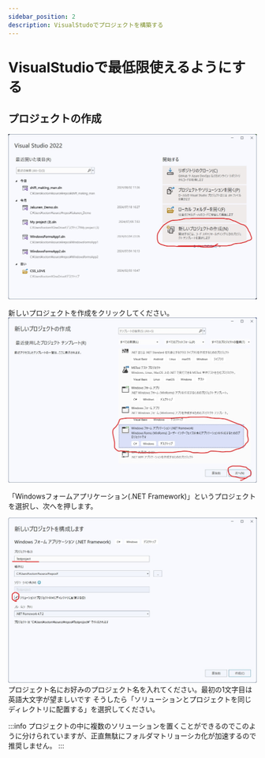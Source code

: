 ```yaml
---
sidebar_position: 2
description: VisualStudoでプロジェクトを構築する
---
```


# VisualStudioで最低限使えるようにする
## プロジェクトの作成
![VisualStudio 2022](./images/10.jpg)

新しいプロジェクトを作成をクリックしてください。
![VisualStudio 2022](./images/11.jpg)

「Windowsフォームアプリケーション(.NET Framework)」というプロジェクトを選択し、次へを押します。

![VisualStudio 2022](./images/12.jpg)
プロジェクト名にお好みのプロジェクト名を入れてください。最初の1文字目は英語大文字が望ましいです
そうしたら「ソリューションとプロジェクトを同じディレクトリに配置する」を選択してください。

:::info
プロジェクトの中に複数のソリューションを置くことができるのでこのように分けられていますが、正直無駄にフォルダマトリョーシカ化が加速するので推奨しません。
:::

